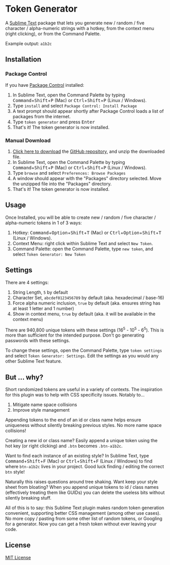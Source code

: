# Token Generator

A [Sublime Text](https://www.sublimetext.com/) package that lets you generate new / random / five character / alpha-numeric strings with a hotkey, from the context menu (right clicking), or from the Command Palette.

Example output: `a1b2c`

## Installation

### Package Control

If you have [Package Control](https://packagecontrol.io/) installed:
1. In Sublime Text, open the Command Palette by typing <kbd>Command</kbd>+<kbd>Shift</kbd>+<kbd>P</kbd> (Mac) or <kbd>Ctrl</kbd>+<kbd>Shift</kbd>+<kbd>P</kbd> (Linux / Windows).
2. Type `install` and select `Package Control: Install Package`
3. A text prompt should appear shortly after Package Control loads a list of
   packages from the internet.
4. Type `token generator` and press <kbd>Enter</kbd>
5. That's it! The token generator is now installed.


### Manual Download

1. [Click here to download](https://github.com/pxninja/token-generator/archive/refs/heads/main.zip) the [ GitHub repository](https://github.com/pxninja/token-generator), and unzip the downloaded file.
2. In Sublime Text, open the Command Palette by typing <kbd>Command</kbd>+<kbd>Shift</kbd>+<kbd>P</kbd> (Mac) or <kbd>Ctrl</kbd>+<kbd>Shift</kbd>+<kbd>P</kbd> (Linux / Windows).
3. Type `browse` and select `Preferences: Browse Packages`
4. A window should appear with the "Packages" directory selected. Move the unzipped file into the "Packages" directory.
5. That's it! The token generator is now installed.

## Usage

Once Installed, you will be able to create new / random / five character / alpha-numeric tokens in 1 of 3 ways:
1. Hotkey: <kbd>Command</kbd>+<kbd>Option</kbd>+<kbd>Shift</kbd>+<kbd>T</kbd> (Mac) or <kbd>Ctrl</kbd>+<kbd>Option</kbd>+<kbd>Shift</kbd>+<kbd>T</kbd> (Linux / Windows).
2. Context Menu: right click within Sublime Text and select `New Token`.
3. Command Palette: open the Command Palette, type `new token`, and select `Token Generator: New Token`

## Settings

There are 4 settings:

1. String Length, `5` by default
2. Character Set, `abcdef0123456789` by default (aka. hexadecimal / base-16)
3. Force alpha numeric inclusion, `true` by default (aka. ensures string has at least 1 letter and 1 number)
4. Show in context menu, `true` by default (aka. it will be available in the context menu)

There are 940,800 unique tokens with these settings (16<sup>5</sup> - 10<sup>5</sup> - 6<sup>5</sup>). This is more than sufficient for the intended purpose. Don't go generating passwords with these settings.

To change these settings, open the Command Palette, type `token settings` and select `Token Generator: Settings`. Edit the settings as you would any other Sublime Text feature.

## But ... why?

Short randomized tokens are useful in a variety of contexts. The inspiration for this plugin was to help with CSS specificity issues. Notably to…

1. Mitigate name space collisions
2. Improve style management

Appending tokens to the end of an id or class name helps ensure uniqueness without silently breaking previous styles. No more name space collisions!

Creating a new id or class name? Easily append a unique token using the hot key (or right clicking) and `.btn` becomes `.btn-a1b2c`.

Want to find each instance of an existing style? In Sublime Text, type <kbd>Command</kbd>+<kbd>Shift</kbd>+<kbd>F</kbd> (Mac) or <kbd>Ctrl</kbd>+<kbd>Shift</kbd>+<kbd>F</kbd> (Linux / Windows) to find where `btn-a1b2c` lives in your project. Good luck finding / editing the correct `btn` style!

Naturally this raises questions around tree shaking. Want keep your style sheet from bloating? When you append unique tokens to id / class names (effectively treating them like GUIDs) you can delete the useless bits without silently breaking stuff.

All of this is to say: this Sublime Text plugin makes random token generation convenient, supporting better CSS management (among other use cases). No more copy / pasting from some other list of random tokens, or Googling for a generator. Now you can get a fresh token without ever leaving your code.

## License
[MIT License](https://github.com/pxninja/token-generator/blob/main/LICENSE)